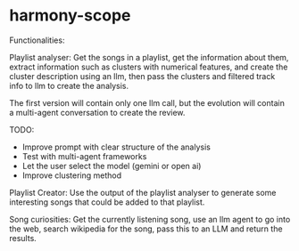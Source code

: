 # harmony-scope

Functionalities:

Playlist analyser:
Get the songs in a playlist, get the information about them, extract information
such as clusters with numerical features, and create the cluster description using an
llm, then pass the clusters and filtered track info to llm to create the analysis.

The first version will contain only one llm call, but the evolution will contain
a multi-agent conversation to create the review.

TODO:
- Improve prompt with clear structure of the analysis
- Test with multi-agent frameworks
- Let the user select the model (gemini or open ai)
- Improve clustering method

Playlist Creator:
Use the output of the playlist analyser to generate some interesting songs that
could be added to that playlist.


Song curiosities:
Get the currently listening song, use an llm agent to go into the web, search wikipedia
for the song, pass this to an LLM and return the results.
